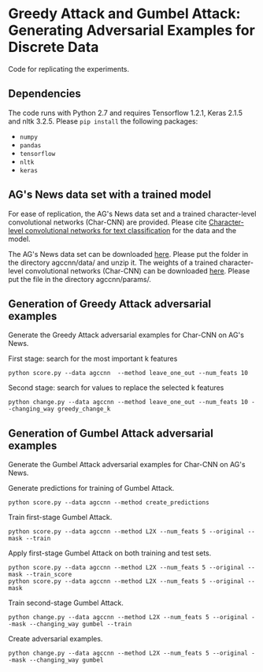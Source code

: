 # Greedy Attack and Gumbel Attack: Generating Adversarial Examples for Discrete Data

Code for replicating the experiments.

## Dependencies
The code runs with Python 2.7 and requires Tensorflow 1.2.1, Keras 2.1.5 and nltk 3.2.5. Please `pip install` the following packages:
- `numpy`
- `pandas`
- `tensorflow` 
- `nltk`
- `keras`

## AG's News data set with a trained model
For ease of replication, the AG's News data set and a trained character-level convolutional networks (Char-CNN) are provided. Please cite [Character-level convolutional networks for text classification](http://papers.nips.cc/paper/5782-character-level-convolutional-networks-for-text-classifica) for the data and the model. 

The AG's News data set can be downloaded [here](https://drive.google.com/open?id=0Bz8a_Dbh9QhbUDNpeUdjb0wxRms). Please put the folder in the directory agccnn/data/ and unzip it. The weights of a trained character-level convolutional networks (Char-CNN) can be downloaded [here](https://drive.google.com/open?id=1dkt_sfRPJzQO3uMA4afcSRgNMFfOrk3M). Please put the file in the directory agccnn/params/.

## Generation of Greedy Attack adversarial examples
Generate the Greedy Attack adversarial examples for Char-CNN on AG's News.

First stage: search for the most important k features
```shell
python score.py --data agccnn  --method leave_one_out --num_feats 10
```
Second stage: search for values to replace the selected k features
```shell
python change.py --data agccnn --method leave_one_out --num_feats 10 --changing_way greedy_change_k 
```

## Generation of Gumbel Attack adversarial examples
Generate the Gumbel Attack adversarial examples for Char-CNN on AG's News.

Generate predictions for training of Gumbel Attack.
```shell
python score.py --data agccnn --method create_predictions
```

Train first-stage Gumbel Attack. 
```shell
python score.py --data agccnn --method L2X --num_feats 5 --original --mask --train
```

Apply first-stage Gumbel Attack on both training and test sets.
```shell
python score.py --data agccnn --method L2X --num_feats 5 --original --mask --train_score
python score.py --data agccnn --method L2X --num_feats 5 --original --mask 
```

Train second-stage Gumbel Attack.
```shell
python change.py --data agccnn --method L2X --num_feats 5 --original --mask --changing_way gumbel --train
```

Create adversarial examples.
```shell
python change.py --data agccnn --method L2X --num_feats 5 --original --mask --changing_way gumbel
```
